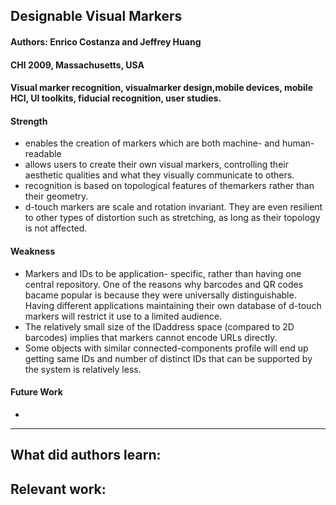## Designable Visual Markers

#### Authors: Enrico Costanza and Jeffrey Huang
#### CHI 2009, Massachusetts, USA
#### Visual marker recognition, visualmarker design,mobile devices, mobile HCI, UI toolkits, fiducial recognition, user studies.

#### Strength
- enables the creation of markers which are both machine- and human- readable
- allows users to create their own visual markers, controlling their aesthetic qualities and what they visually communicate to others.
- recognition is based on topological features of themarkers rather than their geometry.
- d-touch markers are scale and rotation invariant. They are even resilient to other types of distortion such as stretching, as long as their topology is not affected.


#### Weakness
- Markers and IDs to be application- specific, rather than having one central repository. One of the reasons why barcodes and QR codes bacame popular is because they were universally distinguishable. Having different applications maintaining their own database of d-touch markers will restrict it use to a limited audience.
- The relatively small size of the IDaddress space (compared to 2D barcodes) implies that markers cannot encode URLs directly.
- Some objects with similar connected-components profile will end up getting same IDs and number of distinct IDs that can be supported by the system is relatively less.

#### Future Work
- 


---
**What did authors learn:**
-
**Relevant work:**
-

